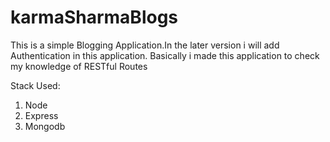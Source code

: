# karmaSharmaBlogs

This is a simple Blogging Application.In the later version i will add Authentication in this application. 
Basically i made this application to check my knowledge of RESTful Routes

Stack Used: 
1. Node
2. Express 
3. Mongodb
